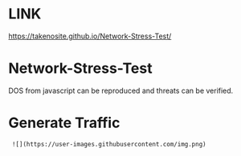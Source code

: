 # LINK 
https://takenosite.github.io/Network-Stress-Test/


# Network-Stress-Test

DOS from javascript can be reproduced and threats can be verified.


# Generate Traffic
     
     ![](https://user-images.githubusercontent.com/img.png)
